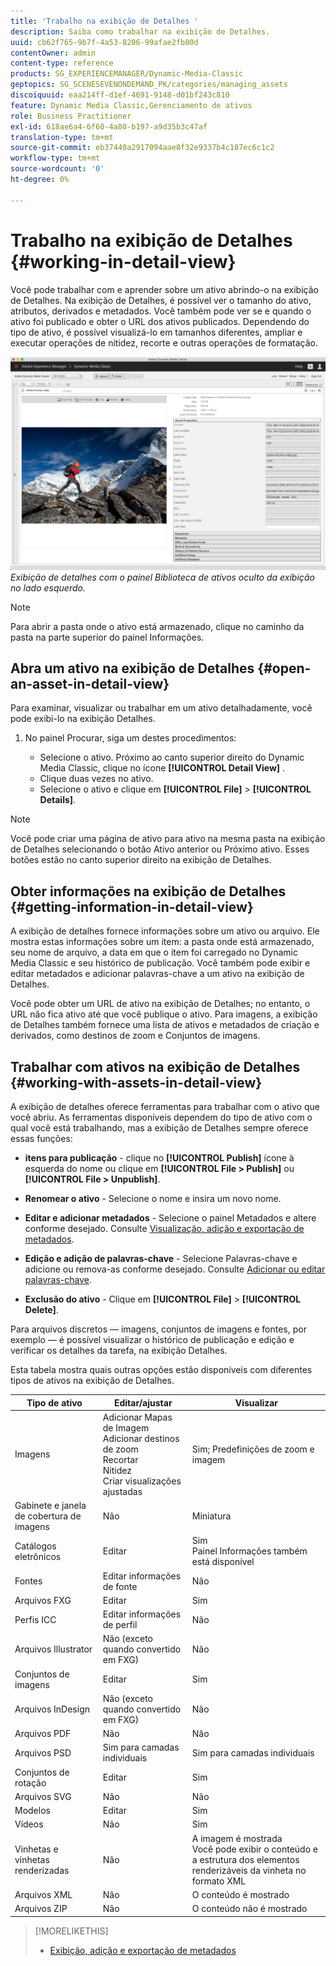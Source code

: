 ```yaml
---
title: 'Trabalho na exibição de Detalhes '
description: Saiba como trabalhar na exibição de Detalhes.
uuid: cb62f765-9b7f-4a53-8206-99afae2fb80d
contentOwner: admin
content-type: reference
products: SG_EXPERIENCEMANAGER/Dynamic-Media-Classic
geptopics: SG_SCENESEVENONDEMAND_PK/categories/managing_assets
discoiquuid: eaa214ff-d1ef-4691-9148-d01bf243c810
feature: Dynamic Media Classic,Gerenciamento de ativos
role: Business Practitioner
exl-id: 618ae6a4-6f60-4a80-b197-a9d35b3c47af
translation-type: tm+mt
source-git-commit: eb37440a2917094aae8f32e9337b4c187ec6c1c2
workflow-type: tm+mt
source-wordcount: '0'
ht-degree: 0%

---
```


# Trabalho na exibição de Detalhes {#working-in-detail-view}

Você pode trabalhar com e aprender sobre um ativo abrindo-o na exibição de Detalhes. Na exibição de Detalhes, é possível ver o tamanho do ativo, atributos, derivados e metadados. Você também pode ver se e quando o ativo foi publicado e obter o URL dos ativos publicados. Dependendo do tipo de ativo, é possível visualizá-lo em tamanhos diferentes, ampliar e executar operações de nitidez, recorte e outras operações de formatação.

<!-- 

Comment Type: remark
Last Modified By: Rick Brough (rbrough@adobe.com)
Last Modified Date: 2018-06-14T13:52:46.623-0400

<p>as_detail_view_popup.png found in Downloads on local in folder "scene7-images"</p>

 -->

![Exibição de detalhes ](/help/assets/image_0.img.png)
*Exibição de detalhes com o painel Biblioteca de ativos oculto da exibição no lado esquerdo.*

>[!NOTE]
>
>Para abrir a pasta onde o ativo está armazenado, clique no caminho da pasta na parte superior do painel Informações.

## Abra um ativo na exibição de Detalhes {#open-an-asset-in-detail-view}

Para examinar, visualizar ou trabalhar em um ativo detalhadamente, você pode exibi-lo na exibição Detalhes.

1. No painel Procurar, siga um destes procedimentos:

   * Selecione o ativo. Próximo ao canto superior direito do Dynamic Media Classic, clique no ícone **[!UICONTROL Detail View]** .
   * Clique duas vezes no ativo.
   * Selecione o ativo e clique em **[!UICONTROL File]** > **[!UICONTROL Details]**.

>[!NOTE]
>
>Você pode criar uma página de ativo para ativo na mesma pasta na exibição de Detalhes selecionando o botão Ativo anterior ou Próximo ativo. Esses botões estão no canto superior direito na exibição de Detalhes.

## Obter informações na exibição de Detalhes {#getting-information-in-detail-view}

A exibição de detalhes fornece informações sobre um ativo ou arquivo. Ele mostra estas informações sobre um item: a pasta onde está armazenado, seu nome de arquivo, a data em que o item foi carregado no Dynamic Media Classic e seu histórico de publicação. Você também pode exibir e editar metadados e adicionar palavras-chave a um ativo na exibição de Detalhes.

Você pode obter um URL de ativo na exibição de Detalhes; no entanto, o URL não fica ativo até que você publique o ativo. Para imagens, a exibição de Detalhes também fornece uma lista de ativos e metadados de criação e derivados, como destinos de zoom e Conjuntos de imagens.

## Trabalhar com ativos na exibição de Detalhes {#working-with-assets-in-detail-view}

A exibição de detalhes oferece ferramentas para trabalhar com o ativo que você abriu. As ferramentas disponíveis dependem do tipo de ativo com o qual você está trabalhando, mas a exibição de Detalhes sempre oferece essas funções:

* **itens para publicação**  - clique no  **[!UICONTROL Publish]** ícone à esquerda do nome ou clique em  **[!UICONTROL File > Publish]** ou  **[!UICONTROL File > Unpublish]**.

* **Renomear o ativo**  - Selecione o nome e insira um novo nome.

* **Editar e adicionar metadados**  - Selecione o painel Metadados e altere conforme desejado. Consulte [Visualização, adição e exportação de metadados](/help/viewing-adding-exporting-metadata.md).

* **Edição e adição de palavras-chave**  - Selecione Palavras-chave e adicione ou remova-as conforme desejado. Consulte [Adicionar ou editar palavras-chave](/help/viewing-adding-exporting-metadata.md).

* **Exclusão do ativo**  - Clique em  **[!UICONTROL File]** >  **[!UICONTROL Delete]**.

Para arquivos discretos — imagens, conjuntos de imagens e fontes, por exemplo — é possível visualizar o histórico de publicação e edição e verificar os detalhes da tarefa, na exibição Detalhes.

Esta tabela mostra quais outras opções estão disponíveis com diferentes tipos de ativos na exibição de Detalhes.

| Tipo de ativo | Editar/ajustar | Visualizar |
|--- |--- |--- |
| Imagens | Adicionar Mapas de Imagem<br>Adicionar destinos de zoom<br>Recortar<br>Nitidez<br>Criar visualizações ajustadas | Sim; Predefinições de zoom e imagem |
| Gabinete e janela de cobertura de imagens | Não | Miniatura |
| Catálogos eletrônicos | Editar | Sim<br>Painel Informações também está disponível |
| Fontes | Editar informações de fonte | Não |
| Arquivos FXG | Editar | Sim |
| Perfis ICC | Editar informações de perfil | Não |
| Arquivos Illustrator | Não (exceto quando convertido em FXG) | Não |
| Conjuntos de imagens | Editar | Sim |
| Arquivos InDesign | Não (exceto quando convertido em FXG) | Não |
| Arquivos PDF | Não | Não |
| Arquivos PSD | Sim para camadas individuais | Sim para camadas individuais |
| Conjuntos de rotação | Editar | Sim |
| Arquivos SVG | Não | Não |
| Modelos | Editar | Sim |
| Vídeos | Não | Sim |
| Vinhetas e vinhetas renderizadas | Não | A imagem é mostrada<br>Você pode exibir o conteúdo e a estrutura dos elementos renderizáveis da vinheta no formato XML |
| Arquivos XML | Não | O conteúdo é mostrado |
| Arquivos ZIP | Não | O conteúdo não é mostrado |

>[!MORELIKETHIS]
>
>* [Exibição, adição e exportação de metadados](viewing-adding-exporting-metadata.md#viewing_adding_and_exporting_metadata)

